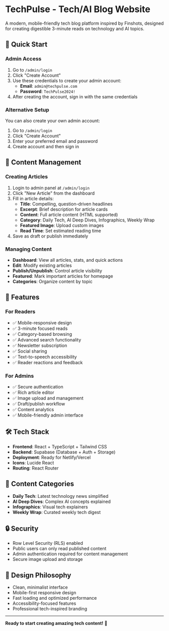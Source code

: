 # TechPulse - Tech/AI Blog Website

A modern, mobile-friendly tech blog platform inspired by Finshots, designed for creating digestible 3-minute reads on technology and AI topics.

## 🚀 Quick Start

### Admin Access
1. Go to `/admin/login`
2. Click "Create Account" 
3. Use these credentials to create your admin account:
   - **Email**: `admin@techpulse.com`
   - **Password**: `TechPulse2024!`
4. After creating the account, sign in with the same credentials

### Alternative Setup
You can also create your own admin account:
1. Go to `/admin/login`
2. Click "Create Account"
3. Enter your preferred email and password
4. Create account and then sign in

## 📝 Content Management

### Creating Articles
1. Login to admin panel at `/admin/login`
2. Click "New Article" from the dashboard
3. Fill in article details:
   - **Title**: Compelling, question-driven headlines
   - **Excerpt**: Brief description for article cards
   - **Content**: Full article content (HTML supported)
   - **Category**: Daily Tech, AI Deep Dives, Infographics, Weekly Wrap
   - **Featured Image**: Upload custom images
   - **Read Time**: Set estimated reading time
4. Save as draft or publish immediately

### Managing Content
- **Dashboard**: View all articles, stats, and quick actions
- **Edit**: Modify existing articles
- **Publish/Unpublish**: Control article visibility
- **Featured**: Mark important articles for homepage
- **Categories**: Organize content by topic

## 🎯 Features

### For Readers
- ✅ Mobile-responsive design
- ✅ 3-minute focused reads
- ✅ Category-based browsing
- ✅ Advanced search functionality
- ✅ Newsletter subscription
- ✅ Social sharing
- ✅ Text-to-speech accessibility
- ✅ Reader reactions and feedback

### For Admins
- ✅ Secure authentication
- ✅ Rich article editor
- ✅ Image upload and management
- ✅ Draft/publish workflow
- ✅ Content analytics
- ✅ Mobile-friendly admin interface

## 🛠️ Tech Stack
- **Frontend**: React + TypeScript + Tailwind CSS
- **Backend**: Supabase (Database + Auth + Storage)
- **Deployment**: Ready for Netlify/Vercel
- **Icons**: Lucide React
- **Routing**: React Router

## 📱 Content Categories
- **Daily Tech**: Latest technology news simplified
- **AI Deep Dives**: Complex AI concepts explained
- **Infographics**: Visual tech explainers
- **Weekly Wrap**: Curated weekly tech digest

## 🔒 Security
- Row Level Security (RLS) enabled
- Public users can only read published content
- Admin authentication required for content management
- Secure image upload and storage

## 🎨 Design Philosophy
- Clean, minimalist interface
- Mobile-first responsive design
- Fast loading and optimized performance
- Accessibility-focused features
- Professional tech-inspired branding

---

**Ready to start creating amazing tech content!** 🚀
